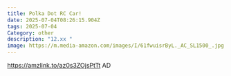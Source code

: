 ```yaml
---
title: Polka Dot RC Car!
date: 2025-07-04T08:26:15.904Z
tags: 2025-07-04
Category: other
description: "12.xx "
image: https://m.media-amazon.com/images/I/61fwuisrByL._AC_SL1500_.jpg
---
```

https://amzlink.to/az0s3ZOjsPtTt
AD